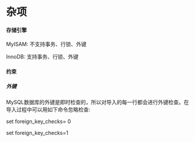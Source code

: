 # 杂项

#### 存储引擎

MyISAM: 不支持事务、行锁、外键

InnoDB: 支持事务、行锁、外键

#### 约束

##### 外键

MySQL数据库的外键是即时检查的，所以对导入的每一行都会进行外键检查。在导入过程中可以用如下命令忽略检查:

set foreign_key_checks= 0

set foreign_key_checks=1